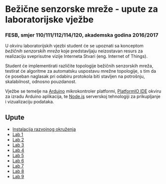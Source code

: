 # Bežične senzorske mreže - upute za laboratorijske vježbe

### FESB, smjer 110/111/112/114/120, akademska godina 2016/2017

U okviru laboratorijskih vjezbi student će se upoznati sa konceptom *bežičnih senzorskih mreža* koje predstavljaju neizostavan resurs za realizaciju sveprisutne vizije Interneta Stvari (eng. Internet of Things).

Student će implementirati različite topologije bežičnih senzorskih mreža, testirat će algoritme za automatsku uspostavu mrežne topologije, s tim da će poseban naglasak pri odabiru protokola biti stavljen na potrošnju, skalabilnost, odnosno pouzdanost.

Vježbe se temelje na [Arduino](https://www.arduino.cc) mikrokontroler platformi, [PlatformIO IDE](http://platformio.org/platformio-ide) okviru za izradu Arduino aplikacija, te [Node.js](https://nodejs.org/) serverskoj tehnologiji za prikupljanje i vizualizaciju podataka.

## Upute

- [Instalacija razvojnog okruženja](https://github.com/toperkov/WiSe-2016-17/blob/master/upute/instalacija-razvojnog-okruzenja.md)
- [Lab 1](https://github.com/toperkov/WiSe-2016-17-lab1)
- [Lab 2](https://github.com/toperkov/WiSe-2016-17-lab2)
- [Lab 3](https://github.com/toperkov/WiSe-2016-17-lab3)
- [Lab 4](https://github.com/toperkov/WiSe-2016-17-lab4)
- [Lab 5](https://github.com/toperkov/WiSe-2016-17-lab5)
- [Lab 6](https://github.com/toperkov/WiSe-2016-17-lab6)
- [Lab 7](https://github.com/toperkov/WiSe-2016-17-lab7)
- [Lab 8](https://github.com/toperkov/WiSe-2016-17-lab8)
- [Lab 9](https://github.com/toperkov/WiSe-2016-17-lab9)
